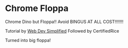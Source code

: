 # Chrome Floppa
Chrome Dino but Floppa!! Avoid BINGUS AT ALL COST!!!!!!!

Tutorial by [Web Dev Simplified](https://www.youtube.com/watch?v=47eXVRJKdkU)
Followed by CertifiedRice

Turned into big floppa!